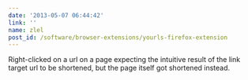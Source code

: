 ```yaml
---
date: '2013-05-07 06:44:42'
link: ''
name: zlel
post_id: /software/browser-extensions/yourls-firefox-extension
---
```


Right-clicked on a url on a page expecting the intuitive result of the link target url to be shortened, but the page itself got shortened instead.